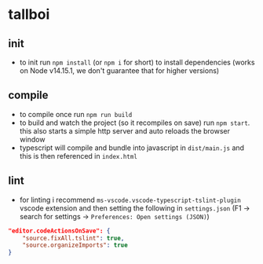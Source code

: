 # tallboi

## init

* to init run `npm install` (or `npm i` for short) to install dependencies (works on Node v14.15.1, we don't guarantee that for higher versions)

## compile

* to compile once run `npm run build`
* to build and watch the project (so it recompiles on save) run `npm start`. this also starts a simple http server and auto reloads the browser window
* typescript will compile and bundle into javascript in `dist/main.js` and this is then referenced in `index.html` 

## lint

* for linting i recommend `ms-vscode.vscode-typescript-tslint-plugin` vscode extension and then setting the following in `settings.json` (F1 -> search for settings -> `Preferences: Open settings (JSON)`)

```json
"editor.codeActionsOnSave": {
    "source.fixAll.tslint": true,
    "source.organizeImports": true
}
```
